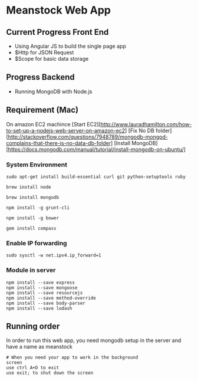 # Meanstock Web App

## Current Progress Front End
- Using Angular JS to build the single page app
- $Http for JSON Request
- $Scope for basic data storage

## Progress Backend
- Running MongoDB with Node.js

## Requirement (Mac)
On amazon EC2 machince
[Start EC2][http://www.lauradhamilton.com/how-to-set-up-a-nodejs-web-server-on-amazon-ec2]
[Fix No DB folder][http://stackoverflow.com/questions/7948789/mongodb-mongod-complains-that-there-is-no-data-db-folder]
[Install MongoDB][https://docs.mongodb.com/manual/tutorial/install-mongodb-on-ubuntu/]
### System Environment
```
sudo apt-get install build-essential curl git python-setuptools ruby

brew install node

brew install mongodb

npm install -g grunt-cli

npm install -g bower

gem install compass

```
### Enable IP forwarding
```
sudo sysctl -w net.ipv4.ip_forward=1
```
### Module in server
```
npm install --save express
npm install --save mongoose
npm install --save resourcejs
npm install --save method-override
npm install --save body-parser
npm install --save lodash
```
## Running order
In order to run this web app, you need mongodb setup in the server and have a name as meanstock
```
# When you need your app to work in the background 
screen
use ctrl A+D to exit
use exit; to shut down the screen
```

